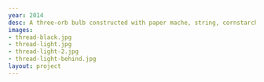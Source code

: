 ```yaml
---
year: 2014
desc: A three-orb bulb constructed with paper mache, string, cornstarch, and glue.
images:
- thread-black.jpg
- thread-light.jpg
- thread-light-2.jpg
- thread-light-behind.jpg
layout: project
---
```

